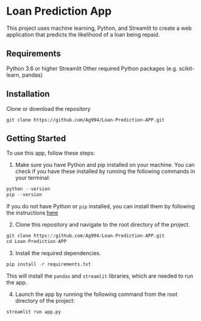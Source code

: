 # Loan Prediction App
This project uses machine learning, Python, and Streamlit to create a web application that predicts the likelihood of a loan being repaid.

## Requirements
Python 3.6 or higher
Streamlit
Other required Python packages (e.g. scikit-learn, pandas)
## Installation
Clone or download the repository
```
git clone https://github.com/Ag994/Loan-Prediction-APP.git
```
## Getting Started
   To use this app, follow these steps:
   
   1. Make sure you have Python and pip installed on your machine. You can check if you have these installed by 
   running the following commands in your terminal:
   
   
   ```python
   python --version
   pip --version
   ```
   
   If you do not have Python or `pip` installed, you can install them by following the instructions [here](https://realpython.com/installing-python/)
   
   2. Clone this repository and navigate to the root directory of the project.
   
   
   ```python
   git clone https://github.com/Ag994/Loan-Prediction-APP.git
   cd Loan-Prediction-APP
   ```
   
   3. Install the required dependencies.
   

   ```python
   pip install -r requirements.txt
   ```
   
   This will install the `pandas` and `streamlit` libraries, which are needed to run the app.
   
   4. Launch the app by running the following command from the root directory of the project:
   
   
   ```python
   streamlit run app.py
   ```
